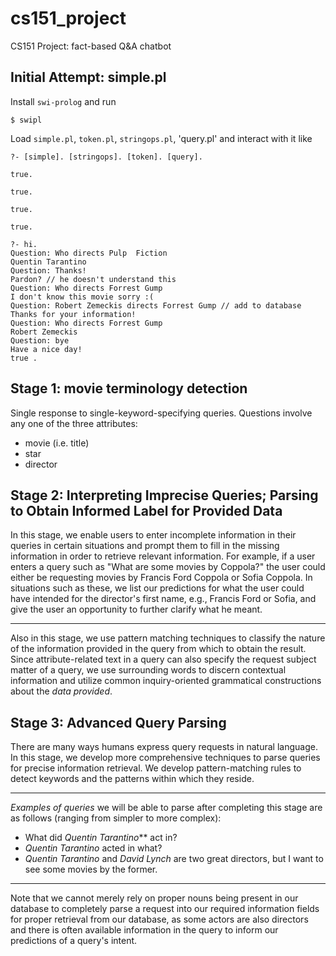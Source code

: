 # cs151_project
CS151 Project: fact-based Q&A chatbot

## Initial Attempt: simple.pl
Install `swi-prolog` and run
```
$ swipl
```
Load `simple.pl`, `token.pl`, `stringops.pl`, 'query.pl' and interact with it like
```
?- [simple]. [stringops]. [token]. [query].

true.

true.

true.

true.

?- hi.
Question: Who directs Pulp  Fiction
Quentin Tarantino
Question: Thanks!
Pardon? // he doesn't understand this
Question: Who directs Forrest Gump
I don't know this movie sorry :(
Question: Robert Zemeckis directs Forrest Gump // add to database
Thanks for your information!
Question: Who directs Forrest Gump
Robert Zemeckis
Question: bye
Have a nice day!
true .
```

## Stage 1: movie terminology detection
Single response to single-keyword-specifying queries.
Questions involve any one of the three attributes:
* movie (i.e. title)
* star
* director

## Stage 2: Interpreting Imprecise Queries; Parsing to Obtain Informed Label for Provided Data
In this stage, we enable users to enter incomplete information in their queries in certain situations and 
prompt them to fill in the missing information in order to retrieve relevant information. For example, if a 
user enters a query such as "What are some movies by Coppola?" the user could either be requesting movies by
Francis Ford Coppola or Sofia Coppola. In situations such as these, we list our predictions for what the user could 
have intended for the director's first name, e.g., Francis Ford or Sofia, and give the user an opportunity to further
clarify what he meant.
___
Also in this stage, we use pattern matching techniques to classify the nature of the information provided in the query
from which to obtain the result. Since attribute-related text in a query can also specify the request subject matter of a query, 
we use surrounding words to discern contextual information and utilize common inquiry-oriented grammatical constructions about the *data 
provided*.

## Stage 3: Advanced Query Parsing
There are many ways humans express query requests in natural language.
In this stage, we develop more comprehensive techniques to parse queries 
for precise information retrieval. We develop pattern-matching rules to 
detect keywords and the patterns within which they reside. 
___
_Examples of queries_ we will be able to parse after completing this stage are as follows (ranging from
simpler to more complex):
* What did _Quentin Tarantino_** act in?
* _Quentin Tarantino_  acted in what?
* _Quentin Tarantino_  and _David Lynch_ are two great directors, but I want to see some
movies by the former.
___
Note that we cannot merely rely on proper nouns being present in our database to completely parse a request into our 
required information fields for proper retrieval from our database, as some actors are also directors and there is often 
available information in the query to inform our predictions of a query's intent.